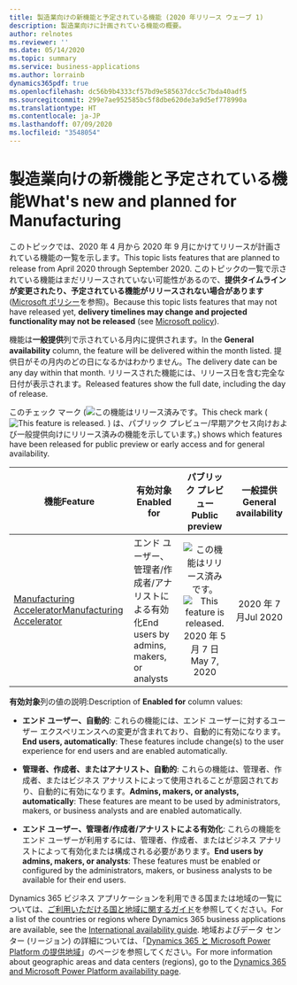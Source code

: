 ```yaml
---
title: 製造業向けの新機能と予定されている機能 (2020 年リリース ウェーブ 1)
description: 製造業向けに計画されている機能の概要。
author: relnotes
ms.reviewer: ''
ms.date: 05/14/2020
ms.topic: summary
ms.service: business-applications
ms.author: lorrainb
dynamics365pdf: true
ms.openlocfilehash: dc56b9b4333cf57bd9e585637dcc5c7bda40adf5
ms.sourcegitcommit: 299e7ae952585bc5f8dbe620de3a9d5ef778990a
ms.translationtype: HT
ms.contentlocale: ja-JP
ms.lasthandoff: 07/09/2020
ms.locfileid: "3548054"
---
```

# <a name="whats-new-and-planned-for-manufacturing"></a><span data-ttu-id="67423-103">製造業向けの新機能と予定されている機能</span><span class="sxs-lookup"><span data-stu-id="67423-103">What's new and planned for Manufacturing</span></span>

<span data-ttu-id="67423-104">このトピックでは、2020 年 4 月から 2020 年 9 月にかけてリリースが計画されている機能の一覧を示します。</span><span class="sxs-lookup"><span data-stu-id="67423-104">This topic lists features that are planned to release from April 2020 through September 2020.</span></span> <span data-ttu-id="67423-105">このトピックの一覧で示されている機能はまだリリースされていない可能性があるので、**提供タイムラインが変更されたり、予定されている機能がリリースされない場合があります** ([Microsoft ポリシー](https://go.microsoft.com/fwlink/p/?linkid=2007332)を参照)。</span><span class="sxs-lookup"><span data-stu-id="67423-105">Because this topic lists features that may not have released yet, **delivery timelines may change and projected functionality may not be released** (see [Microsoft policy](https://go.microsoft.com/fwlink/p/?linkid=2007332)).</span></span>

<span data-ttu-id="67423-106">機能は**一般提供**列で示されている月内に提供されます。</span><span class="sxs-lookup"><span data-stu-id="67423-106">In the **General availability** column, the feature will be delivered within the month listed.</span></span> <span data-ttu-id="67423-107">提供日がその月内のどの日になるかはわかりません。</span><span class="sxs-lookup"><span data-stu-id="67423-107">The delivery date can be any day within that month.</span></span> <span data-ttu-id="67423-108">リリースされた機能には、リリース日を含む完全な日付が表示されます。</span><span class="sxs-lookup"><span data-stu-id="67423-108">Released features show the full date, including the day of release.</span></span>

<span data-ttu-id="67423-109">このチェック マーク (![この機能はリリース済みです。](/dynamics365-release-plan/media/green-checkmark.png "この機能はリリース済みです。")</span><span class="sxs-lookup"><span data-stu-id="67423-109">This check mark (![This feature is released.](/dynamics365-release-plan/media/green-checkmark.png "This feature is released.")</span></span> <span data-ttu-id="67423-110">) は、パブリック プレビュー/早期アクセス向けおよび一般提供向けにリリース済みの機能を示しています。</span><span class="sxs-lookup"><span data-stu-id="67423-110">) shows which features have been released for public preview or early access and for general availability.</span></span>

| <span data-ttu-id="67423-111">機能</span><span class="sxs-lookup"><span data-stu-id="67423-111">Feature</span></span>    | <span data-ttu-id="67423-112">有効対象</span><span class="sxs-lookup"><span data-stu-id="67423-112">Enabled for</span></span>    |  <span data-ttu-id="67423-113">パブリック プレビュー</span><span class="sxs-lookup"><span data-stu-id="67423-113">Public preview</span></span> |  <span data-ttu-id="67423-114">一般提供</span><span class="sxs-lookup"><span data-stu-id="67423-114">General availability</span></span> | 
| ---------- |---------------- | :---------------: |:--------------: |
 | [<span data-ttu-id="67423-115">Manufacturing Accelerator</span><span class="sxs-lookup"><span data-stu-id="67423-115">Manufacturing Accelerator</span></span>](manufacturing-accelerator.md) | <span data-ttu-id="67423-116">エンド ユーザー、管理者/作成者/アナリストによる有効化</span><span class="sxs-lookup"><span data-stu-id="67423-116">End users by admins, makers, or analysts</span></span> | <span data-ttu-id="67423-117">![この機能はリリース済みです。](/dynamics365-release-plan/media/green-checkmark.png "この機能はリリース済みです。")</span><span class="sxs-lookup"><span data-stu-id="67423-117">![This feature is released.](/dynamics365-release-plan/media/green-checkmark.png "This feature is released.")</span></span> <span data-ttu-id="67423-118">2020 年 5 月 7 日</span><span class="sxs-lookup"><span data-stu-id="67423-118">May 7, 2020</span></span>|<span data-ttu-id="67423-119">2020 年 7 月</span><span class="sxs-lookup"><span data-stu-id="67423-119">Jul 2020</span></span> | 

<span data-ttu-id="67423-120">**有効対象**列の値の説明:</span><span class="sxs-lookup"><span data-stu-id="67423-120">Description of **Enabled for** column values:</span></span>

- <span data-ttu-id="67423-121">**エンド ユーザー、自動的**: これらの機能には、エンド ユーザーに対するユーザー エクスペリエンスへの変更が含まれており、自動的に有効になります。</span><span class="sxs-lookup"><span data-stu-id="67423-121">**End users, automatically**: These features include change(s) to the user experience for end users and are enabled automatically.</span></span>

- <span data-ttu-id="67423-122">**管理者、作成者、またはアナリスト、自動的**: これらの機能は、管理者、作成者、またはビジネス アナリストによって使用されることが意図されており、自動的に有効になります。</span><span class="sxs-lookup"><span data-stu-id="67423-122">**Admins, makers, or analysts, automatically**: These features are meant to be used by administrators, makers, or business analysts and are enabled automatically.</span></span>

- <span data-ttu-id="67423-123">**エンド ユーザー、管理者/作成者/アナリストによる有効化**: これらの機能をエンド ユーザーが利用するには、管理者、作成者、またはビジネス アナリストによって有効化または構成される必要があります。</span><span class="sxs-lookup"><span data-stu-id="67423-123">**End users by admins, makers, or analysts**: These features must be enabled or configured by the administrators, makers, or business analysts to be available for their end users.</span></span>

<span data-ttu-id="67423-124">Dynamics 365 ビジネス アプリケーションを利用できる国または地域の一覧については、[ご利用いただける国と地域に関するガイド](https://aka.ms/dynamics_365_international_availability_deck)を参照してください。</span><span class="sxs-lookup"><span data-stu-id="67423-124">For a list of the countries or regions where Dynamics 365 business applications are available, see the [International availability guide](https://aka.ms/dynamics_365_international_availability_deck).</span></span>  <span data-ttu-id="67423-125">地域およびデータ センター (リージョン) の詳細については、「[Dynamics 365 と Microsoft Power Platform の提供地域](https://aka.ms/BusinessAppsGeoAvailability)」のページを参照してください。</span><span class="sxs-lookup"><span data-stu-id="67423-125">For more information about geographic areas and data centers (regions),  go to the [Dynamics 365 and Microsoft Power Platform availability page](https://aka.ms/BusinessAppsGeoAvailability).</span></span>
